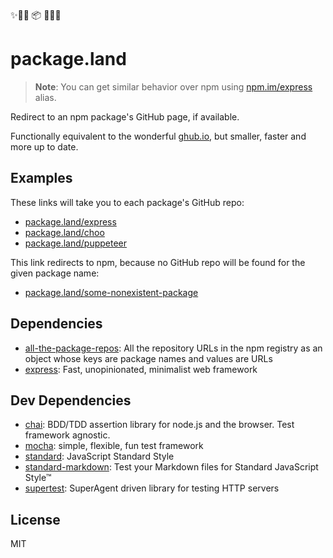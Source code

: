✨🍃🌳 📦 🌳🍃✨

# package.land

> **Note**: You can get similar behavior over npm using [npm.im/express](https://npm.im/express) alias.

Redirect to an npm package's GitHub page, if available.

Functionally equivalent to the wonderful [ghub.io](http://ghub.io), 
but smaller, faster and more up to date.

## Examples

These links will take you to each package's GitHub repo:

- [package.land/express](https://package.land/express)
- [package.land/choo](https://package.land/choo)
- [package.land/puppeteer](https://package.land/puppeteer)

This link redirects to npm, because no GitHub repo will be found for the given package name:

- [package.land/some-nonexistent-package](https://package.land/some-nonexistent-package)

## Dependencies

- [all-the-package-repos](https://github.com/nice-registry/all-the-package-repos): All the repository URLs in the npm registry as an object whose keys are package names and values are URLs
- [express](https://github.com/expressjs/express): Fast, unopinionated, minimalist web framework

## Dev Dependencies

- [chai](https://github.com/chaijs/chai): BDD/TDD assertion library for node.js and the browser. Test framework agnostic.
- [mocha](https://github.com/mochajs/mocha): simple, flexible, fun test framework
- [standard](https://github.com/standard/standard): JavaScript Standard Style
- [standard-markdown](https://github.com/zeke/standard-markdown): Test your Markdown files for Standard JavaScript Style™
- [supertest](https://github.com/visionmedia/supertest): SuperAgent driven library for testing HTTP servers

## License

MIT
